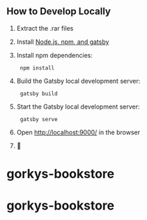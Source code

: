 ## How to Develop Locally

1. Extract the .rar files

1. Install [Node.js, npm, and gatsby](https://nodejs.org/en/)

1. Install npm dependencies:

        npm install


1. Build the Gatsby local development server:

        gatsby build


1. Start the Gatsby local development server:

        gatsby serve

1. Open [http://localhost:9000/](http://localhost:9000/) in the browser

1. 🎉

# gorkys-bookstore
# gorkys-bookstore
